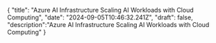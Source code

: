 
{
  "title": "Azure AI Infrastructure Scaling AI Workloads with Cloud Computing",
  "date": "2024-09-05T10:46:32.241Z",
  "draft": false,
  "description":"Azure AI Infrastructure Scaling AI Workloads with Cloud Computing"
}
        